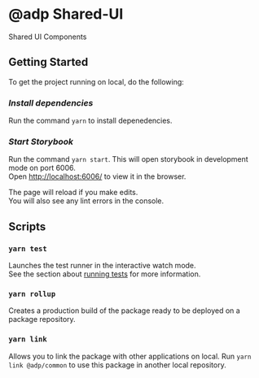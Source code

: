 # @adp Shared-UI

Shared UI Components

## Getting Started

To get the project running on local, do the following:

### _Install dependencies_

Run the command `yarn` to install depenedencies.

### _Start Storybook_

Run the command `yarn start`. This will open storybook in development mode on port 6006.\
Open [http://localhost:6006/](http://localhost:6006/) to view it in the browser.

The page will reload if you make edits.\
You will also see any lint errors in the console.

## Scripts

### `yarn test`

Launches the test runner in the interactive watch mode.\
See the section about [running tests](https://facebook.github.io/create-react-app/docs/running-tests) for more information.

### `yarn rollup`

Creates a production build of the package ready to be deployed on a package repository.

### `yarn link`

Allows you to link the package with other applications on local. Run `yarn link @adp/common` to use this package in another local repository.
